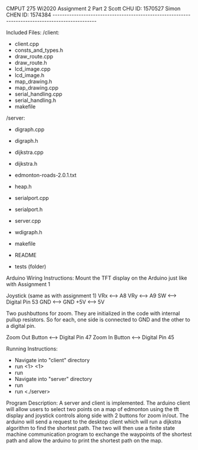 CMPUT 275 Wi2020
Assignment 2 Part 2
Scott CHU ID: 1570527
Simon CHEN ID: 1574384
*------------------------------------------------------------------------------------------------*

Included Files:
/client:
- client.cpp
- consts_and_types.h
- draw_route.cpp
- draw_route.h
- lcd_image.cpp
- lcd_image.h
- map_drawing.h
- map_drawing.cpp
- serial_handling.cpp
- serial_handling.h
- makefile

/server:
- digraph.cpp
- digraph.h
- dijkstra.cpp 
- dijkstra.h
- edmonton-roads-2.0.1.txt
- heap.h
- serialport.cpp
- serialport.h
- server.cpp
- wdigraph.h
- makefile

- README
- tests (folder)

Arduino Wiring Instructions:
Mount the TFT display on the Arduino just like with Assignment 1

Joystick (same as with assignment 1)
VRx <--> A8
VRy <--> A9
SW  <--> Digital Pin 53
GND <--> GND
+5V <--> 5V

Two pushbuttons for zoom. They are initialized in the code with internal pullup
resistors. So for each, one side is connected to GND and the other to a digital
pin.

Zoom Out Button <--> Digital Pin 47
Zoom In Button  <--> Digital Pin 45

Running Instructions:
- Navigate into "client" directory
- run <arduino-port-select> <1> <1>
- run <make upload>
- Navigate into "server" directory
- run <make server>
- run <./server>

Program Description:
A server and client is implemented. The arduino client will allow users to select two points on a map of edmonton using the tft display and joystick controls along side with 2 buttons for zoom in/out. The arduino will send a request to the desktop client which will run a dijkstra algorithm to find the shortest path. The two will then use a finite state machine communication program to exchange the waypoints of the shortest path and allow the arduino to print the shortest path on the map.

